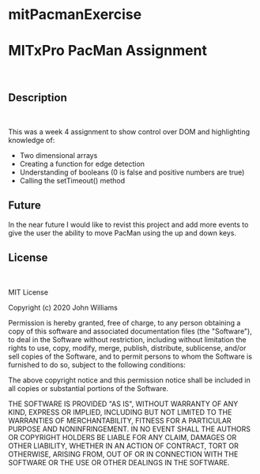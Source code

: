# mitPacmanExercise
<h1>MITxPro PacMan Assignment</h1><br>
<h2>Description</h2><br>
<p>This was a week 4 assignment to show control over DOM and highlighting knowledge of:<br>
  <ul>
    <li>Two dimensional arrays</li>
    <li>Creating a function for edge detection</li>
    <li>Understanding of booleans (0 is false and positive numbers are true)</li>
    <li>Calling the setTimeout() method</li>
   </ul>
<h2>Future</h2>
<p>In the near future I would like to revist this project and add more events to give the user the ability to move PacMan using the up and down keys.</p>
   <h2>License</h2><br>
   <p>MIT License

Copyright (c) 2020 John Williams

Permission is hereby granted, free of charge, to any person obtaining a copy
of this software and associated documentation files (the "Software"), to deal
in the Software without restriction, including without limitation the rights
to use, copy, modify, merge, publish, distribute, sublicense, and/or sell
copies of the Software, and to permit persons to whom the Software is
furnished to do so, subject to the following conditions:

The above copyright notice and this permission notice shall be included in all
copies or substantial portions of the Software.

THE SOFTWARE IS PROVIDED "AS IS", WITHOUT WARRANTY OF ANY KIND, EXPRESS OR
IMPLIED, INCLUDING BUT NOT LIMITED TO THE WARRANTIES OF MERCHANTABILITY,
FITNESS FOR A PARTICULAR PURPOSE AND NONINFRINGEMENT. IN NO EVENT SHALL THE
AUTHORS OR COPYRIGHT HOLDERS BE LIABLE FOR ANY CLAIM, DAMAGES OR OTHER
LIABILITY, WHETHER IN AN ACTION OF CONTRACT, TORT OR OTHERWISE, ARISING FROM,
OUT OF OR IN CONNECTION WITH THE SOFTWARE OR THE USE OR OTHER DEALINGS IN THE
SOFTWARE.<p>

